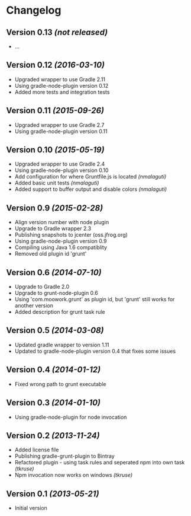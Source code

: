 Changelog
=========

Version 0.13 *(not released)*
-----------------------------

* ...

Version 0.12 *(2016-03-10)*
---------------------------

* Upgraded wrapper to use Gradle 2.11
* Using gradle-node-plugin version 0.12
* Added more tests and integration tests

Version 0.11 *(2015-09-26)*
---------------------------

* Upgraded wrapper to use Gradle 2.7
* Using gradle-node-plugin version 0.11

Version 0.10 *(2015-05-19)*
---------------------------

* Upgraded wrapper to use Gradle 2.4
* Using gradle-node-plugin version 0.10
* Add configuration for where Gruntfile.js is located _(nmalaguti)_
* Added basic unit tests _(nmalaguti)_
* Added support to buffer output and disable colors _(nmalaguti)_

Version 0.9 *(2015-02-28)*
--------------------------

* Align version number with node plugin
* Upgrade to Gradle wrapper 2.3
* Publishing snapshots to jcenter (oss.jfrog.org)
* Using gradle-node-plugin version 0.9
* Compiling using Java 1.6 compatiblity
* Removed old plugin id 'grunt'

Version 0.6 *(2014-07-10)*
--------------------------

* Upgrade to Gradle 2.0
* Upgrade to grunt-node-plugin 0.6
* Using 'com.moowork.grunt' as plugin id, but 'grunt' still works for another version
* Added description for grunt task rule

Version 0.5 *(2014-03-08)*
--------------------------

* Updated gradle wrapper to version 1.11
* Updated to gradle-node-plugin version 0.4 that fixes some issues

Version 0.4 *(2014-01-12)*
--------------------------

* Fixed wrong path to grunt executable

Version 0.3 *(2014-01-10)*
--------------------------

* Using gradle-node-plugin for node invocation

Version 0.2 *(2013-11-24)*
--------------------------

* Added license file
* Publishing gradle-grunt-plugin to Bintray
* Refactored plugin - using task rules and seperated npm into own task _(tkruse)_
* Npm invocation now works on windows _(tkruse)_

Version 0.1 *(2013-05-21)*
--------------------------

* Initial version
